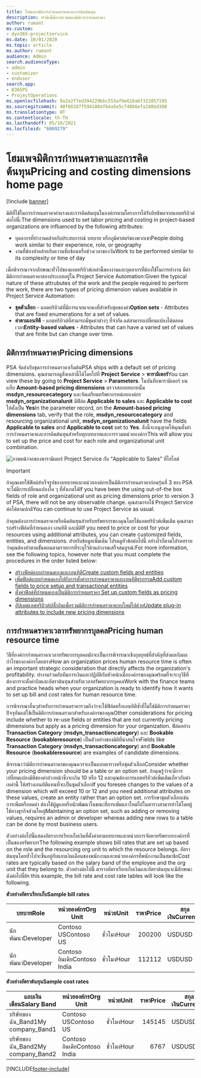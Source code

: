 ```yaml
---
title: โฮมเพจมิติการกำหนดราคาและการคิดต้นทุน
description: หัวข้อนี้มีภาพรวมของมิติการกำหนดราคา
author: rumant
ms.custom:
- dyn365-projectservice
ms.date: 10/01/2020
ms.topic: article
ms.author: rumant
audience: Admin
search.audienceType:
- admin
- customizer
- enduser
search.app:
- D365PS
- ProjectOperations
ms.openlocfilehash: 9a2e2f7ed394229bbc553af9e616a6f322857195
ms.sourcegitcommit: 40f68387f594180af64a5e5c748b6efa188bd300
ms.translationtype: HT
ms.contentlocale: th-TH
ms.lasthandoff: 05/10/2021
ms.locfileid: "6009279"
---
```

# <a name="pricing-and-costing-dimensions-home-page"></a><span data-ttu-id="aed34-103">โฮมเพจมิติการกำหนดราคาและการคิดต้นทุน</span><span class="sxs-lookup"><span data-stu-id="aed34-103">Pricing and costing dimensions home page</span></span>

[!include [banner](../includes/psa-now-project-operations.md)]

<span data-ttu-id="aed34-104">มิติที่ใช้ในการกำหนดราคาค่าแรงและการคิดต้นทุนในองค์กรตามโครงการได้รับอิทธิพลจากแอตทริบิวต์ต่อไปนี้:</span><span class="sxs-lookup"><span data-stu-id="aed34-104">The dimensions used to set labor pricing and costing in project-based organizations are influenced by the following attributes:</span></span>

- <span data-ttu-id="aed34-105">บุคลากรที่ทำงานคล้ายกับประสบการณ์ บทบาท หรือภูมิศาสตร์ของพวกเขา</span><span class="sxs-lookup"><span data-stu-id="aed34-105">People doing work similar to their experience, role, or geography</span></span>
- <span data-ttu-id="aed34-106">งานที่ต้องทำคล้ายกับความซับซ้อนหรือช่วงเวลาของวัน</span><span class="sxs-lookup"><span data-stu-id="aed34-106">Work to be performed similar to its complexity or time of day</span></span>

<span data-ttu-id="aed34-107">เมื่อพิจารณาจากลักษณะทั่วไปของแอตทริบิวต์เหล่านี้ของงานและบุคลากรที่ต้องใช้ในการทำงาน มีค่ามิติการกำหนดราคาสองประเภทอยู่ใน Project Service Automation:</span><span class="sxs-lookup"><span data-stu-id="aed34-107">Given the typical nature of these attrubutes of the work and the people required to perform the work, there are two types of pricing dimension values available in Project Service Automation:</span></span> 

- <span data-ttu-id="aed34-108">**ชุดตัวเลือก** - แอตทริบิวต์ที่มีการแจกแจกคงที่สำหรับชุดของค่า</span><span class="sxs-lookup"><span data-stu-id="aed34-108">**Option sets** - Attributes that are fixed enumerations for a set of values.</span></span>
- <span data-ttu-id="aed34-109">**ค่าตามเอนทิตี** - แอตทริบิวต์ที่สามารถมีชุดค่าต่างๆ ที่จำกัด แต่สามารถเปลี่ยนแปลงได้ตลอดเวลา</span><span class="sxs-lookup"><span data-stu-id="aed34-109">**Entity-based values** - Attributes that can have a varied set of values that are finite but can change over time.</span></span>

## <a name="pricing-dimensions"></a><span data-ttu-id="aed34-110">มิติการกำหนดราคา</span><span class="sxs-lookup"><span data-stu-id="aed34-110">Pricing dimensions</span></span>

<span data-ttu-id="aed34-111">PSA จัดส่งกับชุดการกำหนดราคาเริ่มต้น</span><span class="sxs-lookup"><span data-stu-id="aed34-111">PSA ships with a default set of pricing dimensions.</span></span> <span data-ttu-id="aed34-112">คุณสามารถดูสิ่งเหล่านี้ได้โดยไปที่ **Project Service** > **พารามิเตอร์**</span><span class="sxs-lookup"><span data-stu-id="aed34-112">You can view these by going to **Project Service** > **Parameters**.</span></span> <span data-ttu-id="aed34-113">ในบันทึกพารามิเตอร์ บนแท็บ **Amount-based pricing dimensions** ตรวจสอบบทบาทนั้น **msdyn_resourcecategory** และจัดเตรียมทรัพยากรหน่อยองค์กร **msdyn_organizationalunit** มีฟิล์ด **Applicable to sales** และ **Applicable to cost** ให้ตั้งเป็น **Yes**</span><span class="sxs-lookup"><span data-stu-id="aed34-113">In the parameter record, on the **Amount-based pricing dimensions** tab, verify that the role, **msdyn_resourcecategory** and resourcing organizational unit, **msdyn_organizationalunit** have the fields **Applicable to sales** and **Applicable to cost** set to **Yes**.</span></span> <span data-ttu-id="aed34-114">สิ่งนี้จะอนุญาตให้คุณตั้งค่าการกำหนดราคาและการคิดต้นทุนสำหรับทุกบทบาทและการรวมหน่วยองค์กร</span><span class="sxs-lookup"><span data-stu-id="aed34-114">This will allow you to set up the price and cost for each role and organizational unit combination.</span></span>

![ภาพหน้าจอของพารามิเตอร์ Project Service กับ “Applicable to Sales” ที่ไฮไลต์](media/PS-OOB-parameters.png)

> [!IMPORTANT]
> <span data-ttu-id="aed34-116">ถ้าคุณเคยใช้ฟิลด์สำเร็จรูปของบทบาทและหน่วยองค์กรเป็นมิติการกำหนดราคาก่อนรุ่นที่ 3 ของ PSA จะไม่มีการเปลี่ยนแปลงใด ๆ ที่สังเกตได้</span><span class="sxs-lookup"><span data-stu-id="aed34-116">If you have been the using out-of-the box fields of role and organizational unit as pricing dimensions prior to version 3 of PSA, there will not be any observable change.</span></span> <span data-ttu-id="aed34-117">คุณสามารถใช้ Project Service ต่อได้ตามปกติ</span><span class="sxs-lookup"><span data-stu-id="aed34-117">You can continue to use Project Service as usual.</span></span> 

<span data-ttu-id="aed34-118">ถ้าคุณต้องการกำหนดราคาหรือคิดต้นทุนสำหรับทรัพยากรของคุณโดยใช้แอตทริบิวต์เพิ่มเติม คุณสามารถสร้างฟิล์ดที่กำหนดเอง เอนทิตี และมิติ</span><span class="sxs-lookup"><span data-stu-id="aed34-118">If you need to price or cost for your resources using additional attributes, you can create customized fields, entities, and dimensions.</span></span> <span data-ttu-id="aed34-119">สำหรับข้อมูลเพิ่มเติม โปรดดูหัวข้อต่อไปนี้ อย่างไรก็ตามโปรดทราบว่าคุณต้องทำตามขั้นตอนตามรายการที่ระบุไว้ด้านล่างจนเสร็จสมบูรณ์:</span><span class="sxs-lookup"><span data-stu-id="aed34-119">For more information, see the following topics, however note that you must complete the procedures in the order listed below:</span></span>

- [<span data-ttu-id="aed34-120">สร้างฟิลด์แบบกำหนดเองและเอนทิตี</span><span class="sxs-lookup"><span data-stu-id="aed34-120">Create custom fields and entities</span></span>](create-custom-fields-entities.md)
- [<span data-ttu-id="aed34-121">เพิ่มฟิลด์แบบกำหนดเองไปยังการตั้งค่าการกำหนดราคาและเอนทิตีธุรกรรม</span><span class="sxs-lookup"><span data-stu-id="aed34-121">Add custom fields to price setup and transactional entities</span></span>](field-references.md)
- [<span data-ttu-id="aed34-122">ตั้งค่าฟิลด์ที่กำหนดเองเป็นมิติการกำหนดราคา </span><span class="sxs-lookup"><span data-stu-id="aed34-122">Set up custom fields as pricing dimensions</span></span>](set-up-pricing-dimensions.md)
- [<span data-ttu-id="aed34-123">อัปเดตแอตทริบิวต์ปลั๊กอินเพื่อรวมมิติการกำหนดราคาแบบใหม่ไปด้วย</span><span class="sxs-lookup"><span data-stu-id="aed34-123">Update plug-in attributes to include new pricing dimensions</span></span>](update-plug-in-attributes.md)

## <a name="pricing-human-resource-time"></a><span data-ttu-id="aed34-124">การกำหนดราคาเวลาทรัพยากรบุลคล</span><span class="sxs-lookup"><span data-stu-id="aed34-124">Pricing human resource time</span></span>
<span data-ttu-id="aed34-125">วิธีที่องค์กรกำหนดราคาเวลาทรัพยากรบุลคลมักจะเป็นการพิจารณาเชิงกุลยุทธ์ที่สำคัญที่ส่งผลกับผลกำไรขององค์กรโดยตรง</span><span class="sxs-lookup"><span data-stu-id="aed34-125">How an organization prices human resource time is often an important strategic consideration that directly affects the organization's profitability.</span></span> <span data-ttu-id="aed34-126">ทำงานร่วมกับทีมการเงินและปฏิบัติกับหัวหน้าเมื่อองค์กรของคุณพร้อมที่จะระบุวิธีที่ต้องการจะตั้งค่าบิลและอัตราต้นทุนสำหรับเวลาทรัพยยากรบุคคล</span><span class="sxs-lookup"><span data-stu-id="aed34-126">Work with the finance teams and practice heads when your organization is ready to identify how it wants to set up bill and cost rates for human resource time.</span></span>

<span data-ttu-id="aed34-127">การพิจารณาอื่นๆสำหรับการกำหนดราคารวมถึงว่าจะใช้ฟิล์ดหรือเอนทิตีซ้ำที่ไม่ใช่มิติการกำหนดราคาปัจจุบันแต่ใช้เป็นมิติการกำหนดราคาสำหรับองค์กรของคุณ</span><span class="sxs-lookup"><span data-stu-id="aed34-127">Other considerations for pricing include whether to re-use fields or entities that are not currently pricing dimensions but apply as a pricing dimension for your organization.</span></span> <span data-ttu-id="aed34-128">ฟิล์ดอย่าง **Transaction Category** (**msdyn_transactioncategory**) และ **Bookable Resource** (**bookableresource**) เป็นตัวอย่างของมิติที่น่าสนใจจ</span><span class="sxs-lookup"><span data-stu-id="aed34-128">Fields like **Transaction Category** (**msdyn_transactioncategory**) and **Bookable Resource** (**bookableresource**) are examples of candidate dimensions.</span></span> 

<span data-ttu-id="aed34-129">พิจารณาว่ามิติการกำหนดราคาของคุณควรจะเป็นแบบตารางหรือชุดตัวเลือก</span><span class="sxs-lookup"><span data-stu-id="aed34-129">Consider whether your pricing dimension should be a table or an option set.</span></span> <span data-ttu-id="aed34-130">ถ้าคุณรู้ว่าจะมีการเปลี่ยนแปลงมิติของค่าล่วงหน้าซึ่งจะเกิน 10 หรือ 12 และคุณต้องการแอตทริบิวต์เพิ่มเติมเกี่ยวกับค่าเหล่านี้ ให้สร้างเอนทิตีแทนที่จะเป็นชุดตัวเลือก</span><span class="sxs-lookup"><span data-stu-id="aed34-130">If you foresee changes to the values of a dimension which will exceed 10 or 12 and you need additional attributes on these values, create an entity rather than an option set.</span></span> <span data-ttu-id="aed34-131">การรักษาชุดตัวเลือกเช่น การเพิ่มหรือลดค่า ต้องใช้ผู้ดูแลหรือนักพัฒนาในขณะที่การเพิ่มแถวใหม่ไปในตารางสามารทำได้โดยผู้ใช้ทางธุรกิจส่วนใหญ่</span><span class="sxs-lookup"><span data-stu-id="aed34-131">Maintaining an option set, such as adding or removing values, requires an admin or developer whereas adding new rows to a table can be done by most business users.</span></span>

<span data-ttu-id="aed34-132">ตัวอย่างต่อไปนี้แสดงอัตราการเรียกเก็บเงินที่ตั้งค่าตามบทบาทและหน่วยการจัดหาทรัพยากรองค์กรที่เป็นของทรัพยากร</span><span class="sxs-lookup"><span data-stu-id="aed34-132">The following example shows bill rates that are set up based on the role and the resourcing org unit to which the resource belongs.</span></span> <span data-ttu-id="aed34-133">อัตราต้นทุนโดยทั่วไปจะขึ้นอยู่กับแถบเงินเดือนของพนักงานและหน่วยองค์กรที่พนักงานเป็นสมาชิก</span><span class="sxs-lookup"><span data-stu-id="aed34-133">Cost rates are typically based on the salary band of the employee and the org unit that they belong to.</span></span> <span data-ttu-id="aed34-134">ตัวอย่างต่อไปนี้ ตารางอัตราเรียกเก็บเงินและอัตราต้นทุนจะมีลักษณะดังต่อไปนี้</span><span class="sxs-lookup"><span data-stu-id="aed34-134">In this example, the bill rate and cost rate tables will look like the following.</span></span>

<span data-ttu-id="aed34-135">**ตัวอย่างอัตราเรียกเก็บ**</span><span class="sxs-lookup"><span data-stu-id="aed34-135">**Sample bill rates**</span></span>

| <span data-ttu-id="aed34-136">บทบาท</span><span class="sxs-lookup"><span data-stu-id="aed34-136">Role</span></span>        | <span data-ttu-id="aed34-137">หน่วยองค์กร</span><span class="sxs-lookup"><span data-stu-id="aed34-137">Org Unit</span></span>    |<span data-ttu-id="aed34-138">หน่วย</span><span class="sxs-lookup"><span data-stu-id="aed34-138">Unit</span></span>      |<span data-ttu-id="aed34-139">ราคา</span><span class="sxs-lookup"><span data-stu-id="aed34-139">Price</span></span>      |<span data-ttu-id="aed34-140">สกุลเงิน</span><span class="sxs-lookup"><span data-stu-id="aed34-140">Currency</span></span>  |
| ------------|-------------|----------|----------:|----------|
| <span data-ttu-id="aed34-141">นักพัฒนา</span><span class="sxs-lookup"><span data-stu-id="aed34-141">Developer</span></span>   | <span data-ttu-id="aed34-142">Contoso US</span><span class="sxs-lookup"><span data-stu-id="aed34-142">Contoso US</span></span>  |<span data-ttu-id="aed34-143">ชั่วโมง</span><span class="sxs-lookup"><span data-stu-id="aed34-143">Hour</span></span> | <span data-ttu-id="aed34-144">200</span><span class="sxs-lookup"><span data-stu-id="aed34-144">200</span></span>|<span data-ttu-id="aed34-145">USD</span><span class="sxs-lookup"><span data-stu-id="aed34-145">USD</span></span>     |
| <span data-ttu-id="aed34-146">นักพัฒนา</span><span class="sxs-lookup"><span data-stu-id="aed34-146">Developer</span></span>   | <span data-ttu-id="aed34-147">Contoso อินเดีย</span><span class="sxs-lookup"><span data-stu-id="aed34-147">Contoso India</span></span> |<span data-ttu-id="aed34-148">ชั่วโมง</span><span class="sxs-lookup"><span data-stu-id="aed34-148">Hour</span></span>|   <span data-ttu-id="aed34-149">112</span><span class="sxs-lookup"><span data-stu-id="aed34-149">112</span></span>|<span data-ttu-id="aed34-150">USD</span><span class="sxs-lookup"><span data-stu-id="aed34-150">USD</span></span>     |


<span data-ttu-id="aed34-151">**ตัวอย่างอัตราต้นทุน**</span><span class="sxs-lookup"><span data-stu-id="aed34-151">**Sample cost rates**</span></span>

| <span data-ttu-id="aed34-152">แถบเงินเดือน</span><span class="sxs-lookup"><span data-stu-id="aed34-152">Salary Band</span></span>     | <span data-ttu-id="aed34-153">หน่วยองค์กร</span><span class="sxs-lookup"><span data-stu-id="aed34-153">Org Unit</span></span>    |<span data-ttu-id="aed34-154">หน่วย</span><span class="sxs-lookup"><span data-stu-id="aed34-154">Unit</span></span>      |<span data-ttu-id="aed34-155">ราคา</span><span class="sxs-lookup"><span data-stu-id="aed34-155">Price</span></span>      |<span data-ttu-id="aed34-156">สกุลเงิน</span><span class="sxs-lookup"><span data-stu-id="aed34-156">Currency</span></span>  |
| ----------------|-------------|----------|----------:|----------|
| <span data-ttu-id="aed34-157">บริษัทของฉัน_Band1</span><span class="sxs-lookup"><span data-stu-id="aed34-157">My company_Band1</span></span> | <span data-ttu-id="aed34-158">Contoso US</span><span class="sxs-lookup"><span data-stu-id="aed34-158">Contoso US</span></span>  |<span data-ttu-id="aed34-159">ชั่วโมง</span><span class="sxs-lookup"><span data-stu-id="aed34-159">Hour</span></span> | <span data-ttu-id="aed34-160">145</span><span class="sxs-lookup"><span data-stu-id="aed34-160">145</span></span>|<span data-ttu-id="aed34-161">USD</span><span class="sxs-lookup"><span data-stu-id="aed34-161">USD</span></span>     |
| <span data-ttu-id="aed34-162">บริษัทของฉัน_Band2</span><span class="sxs-lookup"><span data-stu-id="aed34-162">My company_Band2</span></span> | <span data-ttu-id="aed34-163">Contoso อินเดีย</span><span class="sxs-lookup"><span data-stu-id="aed34-163">Contoso India</span></span> |<span data-ttu-id="aed34-164">ชั่วโมง</span><span class="sxs-lookup"><span data-stu-id="aed34-164">Hour</span></span>|   <span data-ttu-id="aed34-165">67</span><span class="sxs-lookup"><span data-stu-id="aed34-165">67</span></span>|<span data-ttu-id="aed34-166">USD</span><span class="sxs-lookup"><span data-stu-id="aed34-166">USD</span></span>     |


[!INCLUDE[footer-include](../includes/footer-banner.md)]